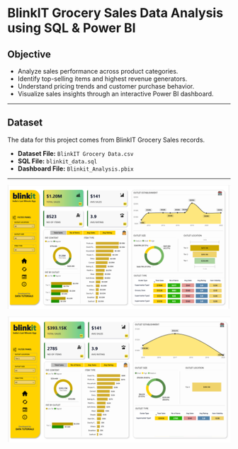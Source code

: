 # BlinkIT Grocery Sales Data Analysis using SQL & Power BI

## Objective

- Analyze sales performance across product categories.
- Identify top-selling items and highest revenue generators.
- Understand pricing trends and customer purchase behavior.
- Visualize sales insights through an interactive Power BI dashboard.

---

## Dataset

The data for this project comes from BlinkIT Grocery Sales records.  

- **Dataset File:** `BlinkIT Grocery Data.csv`
- **SQL File:** `blinkit_data.sql`
- **Dashboard File:** `Blinkit_Analysis.pbix`

---
![Netflix Logo](https://github.com/anuragbaveja23/Blinkit-Business-Analysis-Project/blob/main/images/ss.png)

![Netflix Logo](https://github.com/anuragbaveja23/Blinkit-Business-Analysis-Project/blob/main/images/ss1.png)
